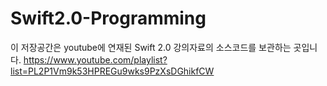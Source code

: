 # Swift2.0-Programming
이 저장공간은 youtube에 연재된 Swift 2.0 강의자료의 소스코드를 보관하는 곳입니다. https://www.youtube.com/playlist?list=PL2P1Vm9k53HPREGu9wks9PzXsDGhikfCW
